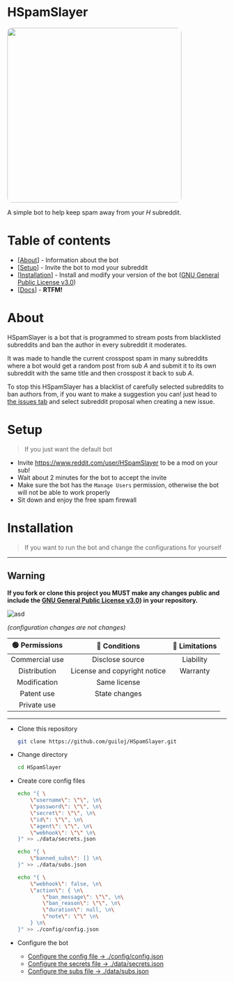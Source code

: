 <style>

.taiga {
    height: 400px;
    border-radius: 10px;
}
</style>

# HSpamSlayer

<a href="https://www.pixiv.net/en/artworks/59561246"><img class="taiga" src="https://cdn.discordapp.com/attachments/766913349442600971/913633329130115092/59561246_p0_master1200.png"><img></a>

A simple bot to help keep spam away from your _H_ subreddit.

# Table of contents

-   [[About](#about)] - Information about the bot
-   [[Setup](#setup)] - Invite the bot to mod your subreddit
-   [[Installation](#installation)] - Install and modify your version of the bot ([GNU General Public License v3.0](https://www.gnu.org/licenses/gpl-3.0.txt))
-   [[Docs](https://github.com/guiloj/HSpamSlayer/tree/main/doc/)] - **RTFM!**

# About

HSpamSlayer is a bot that is programmed to stream posts from blacklisted subreddits and ban the author in every subreddit it moderates.

It was made to handle the current crosspost spam in many subreddits where a bot would get a random post from sub _A_ and submit it to its own subreddit with the same title and then crosspost it back to sub _A_.

To stop this HSpamSlayer has a blacklist of carefully selected subreddits to ban authors from, if you want to make a suggestion you can! just head to [the issues tab](https://github.com/guiloj/HSpamSlayer/issues) and select subreddit proposal when creating a new issue.

# Setup

> If you just want the default bot

-   Invite https://www.reddit.com/user/HSpamSlayer to be a mod on your sub!
-   Wait about 2 minutes for the bot to accept the invite
-   Make sure the bot has the `Manage Users` permission, otherwise the bot will not be able to work properly
-   Sit down and enjoy the free spam firewall

# Installation

> If you want to run the bot and change the configurations for yourself

---

## Warning

**If you fork or clone this project you MUST make any changes public and include the [GNU General Public License v3.0](https://choosealicense.com/licenses/gpl-3.0/)) in your repository.**

![asd](https://www.gnu.org/graphics/gplv3-with-text-136x68.png)

_(configuration changes are not changes)_

| 🟢 Permissions |        🔵 Conditions         | 🔴 Limitations |
| :------------: | :--------------------------: | :------------: |
| Commercial use |       Disclose source        |   Liability    |
|  Distribution  | License and copyright notice |    Warranty    |
|  Modification  |         Same license         |                |
|   Patent use   |        State changes         |                |
|  Private use   |                              |                |

---

-   Clone this repository
    ```sh
    git clone https://github.com/guiloj/HSpamSlayer.git
    ```
-   Change directory

    ```sh
    cd HSpamSlayer
    ```

-   Create core config files
    ```sh
    echo "{ \
        \"username\": \"\", \n\
        \"password\": \"\", \n\
        \"secret\": \"\", \n\
        \"id\": \"\", \n\
        \"agent\": \"\", \n\
        \"webhook\": \"\" \n\
    }" >> ./data/secrets.json
    ```
    ```sh
    echo "{ \
        \"banned_subs\": [] \n\
    }" >> ./data/subs.json
    ```
    ```sh
    echo "{ \
        \"webhook\": false, \n\
        \"action\": { \n\
            \"ban_message\": \"\", \n\
            \"ban_reason\": \"\", \n\
            \"duration\": null, \n\
            \"note\": \"\" \n\
        } \n\
    }" >> ./config/config.json
    ```
-   Configure the bot
    -   [Configure the config file -> ./config/config.json](https://github.com/guiloj/HSpamSlayer/blob/main/doc/config.md)
    -   [Configure the secrets file -> ./data/secrets.json](https://github.com/guiloj/HSpamSlayer/blob/main/doc/secrets.md)
    -   [Configure the subs file -> ./data/subs.json](https://github.com/guiloj/HSpamSlayer/blob/main/doc/subs.md)
